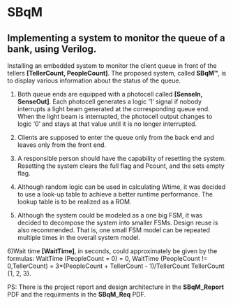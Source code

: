 # SBqM

## Implementing a system to monitor the queue of a bank, using **Verilog**.

Installing an embedded system to monitor the client queue in front of the tellers **[TellerCount, PeopleCount]**. The proposed system, called **SBqM™**, is to display various information about the status of the queue.

1) Both queue ends are equipped with a photocell called **[SenseIn, SenseOut]**. Each photocell generates a logic ‘1’ signal if nobody interrupts a light beam generated at the corresponding queue end. When the light beam is interrupted, the photocell output changes to logic ‘0’ and stays at that value until it is no longer interrupted.

2) Clients are supposed to enter the queue only from the back end and leaves only from the front end.

3) A responsible person should have the capability of resetting the system. Resetting the system clears the full flag and Pcount, and the sets empty flag.

4) Although random logic can be used in calculating Wtime, it was decided to use a look-up table to achieve a better runtime performance. The lookup table is to be realized as a ROM.

5) Although the system could be modeled as a one big FSM, it was decided to decompose the system into smaller FSMs. Design reuse is also recommended. That is, one small FSM model can be repeated multiple times in the overall system model.

6)Wait time **[WaitTime]**, in seconds, could approximately be given by the formulas:
    WaitTime (PeopleCount = 0) = 0,
    WaitTime (PeopleCount != 0,TellerCount) = 3*(PeopleCount + TellerCount - 1)/TellerCount
    TellerCount {1, 2, 3}.

PS: There is the project report and design architecture in the **SBqM_Report** PDF and the requirments in the **SBqM_Req** PDF.
